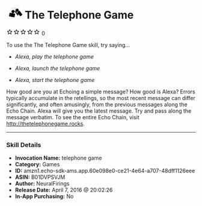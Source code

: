 # &nbsp;<img src="skill_icon" alt="The Telephone Game icon" width="36"> The Telephone Game
![0 stars](../../images/ic_star_border_black_18dp_1x.png)![0 stars](../../images/ic_star_border_black_18dp_1x.png)![0 stars](../../images/ic_star_border_black_18dp_1x.png)![0 stars](../../images/ic_star_border_black_18dp_1x.png)![0 stars](../../images/ic_star_border_black_18dp_1x.png) 0

To use the The Telephone Game skill, try saying...

* *Alexa, play the telephone game*

* *Alexa, launch the telephone game*

* *Alexa, start the telephone game*

How good are you at Echoing a simple message? How good is Alexa? Errors typically accumulate in the retellings, so the most recent message can differ significantly, and often amusingly, from the previous messages along the Echo Chain. Alexa will give you the latest message. Try and pass along the message verbatim. To see the entire Echo Chain, visit http://thetelephonegame.rocks.

***

### Skill Details

* **Invocation Name:** telephone game
* **Category:** Games
* **ID:** amzn1.echo-sdk-ams.app.60e098e0-ce21-4e64-a707-48dff1126eee
* **ASIN:** B01DVPSVJM
* **Author:** NeuralFirings
* **Release Date:** April 7, 2016 @ 20:02:26
* **In-App Purchasing:** No

